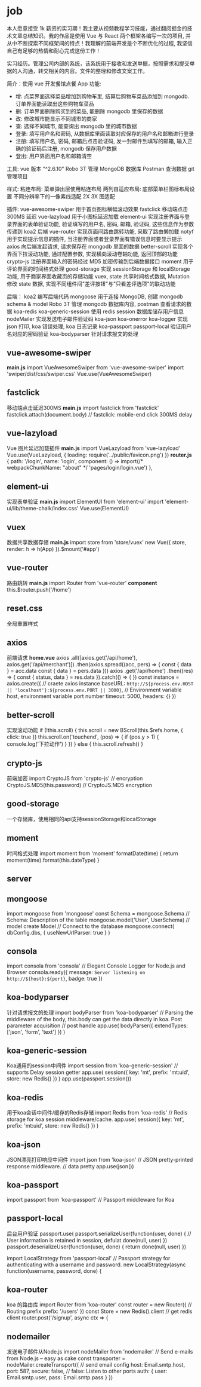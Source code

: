 ﻿<!--
 * @Description:
 * @version:
 * @Author: GanEhank
 * @Date: 2019-06-17 10:01:17
 * @LastEditors: GanEhank
 * @LastEditTime: 2019-08-18 23:37:44
 -->

# job

本人愿意接受 1k 薪资的实习期！我主要从视频教程学习技能，通过翻阅掘金的技术文章总结知识。我的作品是使用 Vue 与 React 两个框架各编写一次的项目, 并从中不断探索不同框架间的特点！我理解的前端开发是个不断优化的过程, 我坚信自己有足够的热情和耐心完成这份工作！

实习经历。管理公司内部的系统，该系统用于接收和发送单据，按照需求和提交单据的人沟通，转交相关的内容。文件的整理和修改文案工作。

简介：使用 vue 开发餐馆点餐 App
功能:

- 增: 点菜界面选择菜品增加到购物车里, 结算后购物车菜品添加到 mongodb. 订单界面能读取出这些购物车菜品
- 删: 订单界面删除购买到的菜品, 能删除 mongodb 里保存的数据
- 改: 修改城市能显示不同城市的商家
- 查: 选择不同城市, 能查询出 mongodb 里的城市数据
- 登录: 填写用户名和密码, 从数据库里面读取对应保存的用户名和邮箱进行登录
- 注册: 填写用户名, 密码, 邮箱后点击验证码, 发一封邮件到填写的邮箱, 输入正确的验证码后注册, mongodb 保存用户数据
- 登出: 用户界面用户名和邮箱清空

工具:
vue 版本 "^2.6.10"
Robo 3T 管理 MongoDB 数据库
Postman 查询数据
git 管理项目

样式:
粘连布局: 菜单弹出层使用粘连布局
两列自适应布局: 底部菜单栏图标布局设置
不同分辨率下的一像素线适配
2X 3X 图适配

插件:
vue-awesome-swiper 用于首页图标横幅滚动效果
fastclick 移动端点击 300MS 延迟
vue-lazyload 用于小图标延迟加载
element-ui 实现注册界面与登录界面的表单验证功能, 验证填写的用户名, 密码, 邮箱, 验证码, 这些信息作为参数传递到 koa2 后端
vue-router 实现页面间路由跳转功能, 采取了路由懒加载
notyf 用于实现提示信息的插件, 当注册界面或者登录界面有错误信息时要显示提示
axios 向后端发起请求, 请求保存在 mongodb 里面的数据
better-scroll 实现各个界面下拉滚动功能, 通过配置参数, 实现横向滚动卷轴功能, 返回顶部的功能
crypto-js 注册界面输入的密码经过 MD5 加密传输到后端数据接口
moment 用于评论界面的时间格式处理
good-storage 实现 sessionStorage 和 localStorage 功能, 用于商家界面收藏页的存储功能
vuex, state 共享时间格式数据, Mutation 修改 state 数据, 实现不同组件间"差评按钮"与"只看差评选项"的联动功能

后端：
koa2 编写后端代码
mongoose 用于连接 MongoDB, 创建 mongodb schema & model
Robo 3T 管理 mongodb 数据库内容, postman 查看请求的数据
koa-redis koa-generic-session 使用 redis session 数据库储存用户信息
nodeMailer 实现发送电子邮件验证码
koa-json koa-onerror koa-logger 实现 json 打印, koa 错误处理, koa 日志记录
koa-passport passport-local 验证用户名对应的密码验证
koa-bodyparser 针对请求报文的处理

## vue-awesome-swiper

**main.js**
import VueAwesomeSwiper from 'vue-awesome-swiper'
import 'swiper/dist/css/swiper.css'
Vue.use(VueAwesomeSwiper)

## fastclick

移动端点击延迟300MS
**main.js**
import fastclick from 'fastclick'
fastclick.attach(document.body) // fastclick: mobile-end click 300MS delay

## vue-lazyload

Vue 图片延迟加载插件
**main.js**
import VueLazyload from 'vue-lazyload'
Vue.use(VueLazyload, {
  loading: require('../public/favicon.png')
})
**router.js**
    {
      path: '/login',
      name: 'login',
      component: () => import(/* webpackChunkName: "about" */ 'pages/login/login.vue')
    },

## element-ui

实现表单验证
**main.js**
import ElementUI from 'element-ui'
import 'element-ui/lib/theme-chalk/index.css'
Vue.use(ElementUI)

## vuex

数据共享数据存储
**main.js**
import store from 'store/vuex'
new Vue({
  store,
  render: h => h(App)
}).$mount('#app')

## vue-router

路由跳转
**main.js**
import Router from 'vue-router'
**component**
this.$router.push('/home')

## reset.css

全局重置样式

## axios

前端请求
**home.vue**
axios
  .all([axios.get('/api/home'), axios.get('/api/merchant')])
  .then(axios.spread((acc, pers) => {
    const { data } = acc.data
    const { data } = pers.data
  }))
axios
  .get('/api/home')
  .then((res) => {
    const { status, data } = res.data
  }).catch(() => {
  })
const instance = axios.create({ // craete axios instance
  baseURL: `http://${process.env.HOST || 'localhost'}:${process.env.PORT || 3000}`, // Environment variable host, environment variable port number
  timeout: 5000,
  headers: {}
})

## better-scroll

实现滚动功能
if (!this.scroll) {
  this.scroll = new BScroll(this.$refs.home, {
    click: true
  })
  this.scroll.on('touchend', (pos) => {
    if (pos.y > 1) {
      console.log('下拉动作')
    }
  })
} else {
  this.scroll.refresh()
}

## crypto-js

前端加密
import CryptoJS from 'crypto-js' // encryption
CryptoJS.MD5(this.password) // CryptoJS.MD5 encryption

## good-storage

一个存储库，使用相同的api支持sessionStorage和localStorage

## moment

时间格式处理
import moment from 'moment'
    formatDate(time) {
      return moment(time).format(this.dateType)
    }

## server

## mongoose

import mongoose from 'mongoose'
const Schema = mongoose.Schema // Schema: Description of the table
mongoose.model('User', UserSchema) // model create Model
// Connect to the database
mongoose.connect(
  dbConfig.dbs,
  {
    useNewUrlParser: true
  }
)

## consola

import consola from 'consola' // Elegant Console Logger for Node.js and Browser
  consola.ready({
    message: `Server listening on http://${host}:${port}`,
    badge: true
  })

## koa-bodyparser

针对请求报文的处理
import bodyParser from 'koa-bodyparser' // Parsing the middleware of the body, this.body can get the data directly in koa. Post parameter acquisition
// post handle
app.use(
  bodyParser({
    extendTypes: ['json', 'form', 'text']
  })
)

## koa-generic-session

Koa通用的session中间件
import session from 'koa-generic-session' // supports Delay session getter
app.use(
  session({
    key: 'mt',
    prefix: 'mt:uid',
    store: new Redis()
  })
)
app.use(passport.session())

## koa-redis

用于koa会话中间件/缓存的Redis存储
import Redis from 'koa-redis' // Redis storage for koa session middleware/cache.
app.use(
  session({
    key: 'mt',
    prefix: 'mt:uid',
    store: new Redis()
  })
)

## koa-json

JSON漂亮打印响应中间件
import json from 'koa-json' // JSON pretty-printed response middleware.
// data pretty
app.use(json())

## koa-passport

import passport from 'koa-passport' // Passport middleware for Koa

## passport-local

后台用户验证
passport.use(
  passport.serializeUser(function(user, done) { // User information is retained in session, defulat
  done(null, user)
})
passport.deserializeUser(function(user, done) {
  return done(null, user)
})

import LocalStrategy from 'passport-local' // Passport strategy for authenticating with a username and password.
  new LocalStrategy(async function(username, password, done) {

## koa-router

koa 的路由库
import Router from 'koa-router'
const router = new Router({ // Routing prefix
  prefix: '/users'
})
const Store = new Redis().client // get redis client
router.post('/signup', async ctx => {

## nodemailer

发送电子邮件从Node.js
import nodeMailer from 'nodemailer' // Send e-mails from Node.js – easy as cake
  const transporter = nodeMailer.createTransport({ // send email config
    host: Email.smtp.host,
    port: 587,
    secure: false, // false: Listen to other ports
    auth: {
      user: Email.smtp.user,
      pass: Email.smtp.pass
    }
  })
